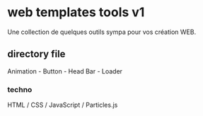 # web templates tools v1
Une collection de quelques outils sympa pour vos création WEB.

## directory file
Animation - Button - Head Bar - Loader

### techno
HTML / CSS / JavaScript / Particles.js
